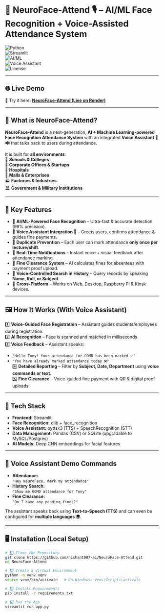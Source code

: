 # 🤖 NeuroFace-Attend 🎙️ – AI/ML Face Recognition + Voice-Assisted Attendance System  

![Python](https://img.shields.io/badge/Python-3.9+-blue)  
![Streamlit](https://img.shields.io/badge/Framework-Streamlit-orange)  
![AI/ML](https://img.shields.io/badge/AI%2FML-Face_Recognition-green)  
![Voice Assistant](https://img.shields.io/badge/Feature-Voice_Assistant-purple)  
![License](https://img.shields.io/badge/License-MIT-red)  

---

## 🌐 **Live Demo**  

🚀 Try it here: **[NeuroFace-Attend (Live on Render)](https://neuroface-attend-3.onrender.com)**  

---

## 🌟 **What is NeuroFace-Attend?**

**NeuroFace-Attend** is a next-generation, **AI + Machine Learning-powered Face Recognition Attendance System** with an integrated **Voice Assistant 🤖🔊** that talks back to users during attendance.  

It is built for **all environments**:  
🏫 **Schools & Colleges**  
🏢 **Corporate Offices & Startups**  
🏥 **Hospitals**  
🏬 **Malls & Enterprises**  
🏭 **Factories & Industries**  
🏛️ **Government & Military Institutions**  

---

## 🚀 **Key Features**  

- 🔹 **AI/ML-Powered Face Recognition** – Ultra-fast & accurate detection (99% precision).  
- 🔹 **Voice Assistant Integration 🎤** – Greets users, confirms attendance & guides fine payments.  
- 🔹 **Duplicate Prevention** – Each user can mark attendance **only once per lecture/shift**.  
- 🔹 **Real-Time Notifications** – Instant voice + visual feedback after attendance marking.  
- 🔹 **Fine Clearance System** – AI calculates fines for absentees with payment proof upload.  
- 🔹 **Voice-Controlled Search in History** – Query records by speaking **Name, Roll, or Subject**.  
- 🔹 **Cross-Platform** – Works on Web, Desktop, Raspberry Pi & Kiosk devices.  

---

## 🖼️ **How It Works (With Voice Assistant)**  

1️⃣ **Voice-Guided Face Registration** – Assistant guides students/employees during registration.  
2️⃣ **AI Recognition** – Face is scanned and matched in milliseconds.  
3️⃣ **Voice Feedback** – Assistant speaks:  
   - `"Hello Tony! Your attendance for OOMD has been marked ✅"`  
   - `"You have already marked attendance today ❌"`  
4️⃣ **Detailed Reporting** – Filter by **Subject, Date, Department** using **voice commands or text**.  
5️⃣ **Fine Clearance** – Voice-guided fine payment with QR & digital proof uploads.  

---

## 🔧 **Tech Stack**  

- **Frontend:** Streamlit  
- **Face Recognition:** dlib + face_recognition  
- **Voice Assistant:** pyttsx3 (TTS) + SpeechRecognition (STT)  
- **Data Management:** Pandas (CSV) or SQLite (upgradable to MySQL/Postgres)  
- **AI Models:** Deep CNN embeddings for facial features  

---

## 🎤 **Voice Assistant Demo Commands**  

- **Attendance:**  
  `"Hey NeuroFace, mark my attendance"`  
- **History Search:**  
  `"Show me OOMD attendance for Tony"`  
- **Fine Clearance:**  
  `"Do I have any pending fines?"`  

The assistant speaks back using **Text-to-Speech (TTS)** and can even be configured for **multiple languages 🌍**.

---

## 🖥️ **Installation (Local Setup)**  

```bash
# 1️⃣ Clone the Repository
git clone https://github.com/nishant007-ai/NeuroFace-Attend.git
cd NeuroFace-Attend

# 2️⃣ Create a Virtual Environment
python -m venv venv
source venv/bin/activate   # On Windows: venv\Scripts\activate

# 3️⃣ Install Requirements
pip install -r requirements.txt

# 4️⃣ Run the App
streamlit run app.py

